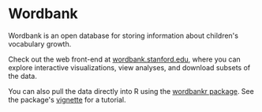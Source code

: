 Wordbank
========

Wordbank is an open database for storing information about children's vocabulary growth.

Check out the web front-end at [wordbank.stanford.edu](http://wordbank.stanford.edu), where you can explore interactive visualizations, view analyses, and download subsets of the data.

You can also pull the data directly into R using the [wordbankr package](https://github.com/langcog/wordbankr). See the package's [vignette](http://langcog.github.io/wordbankr) for a tutorial.